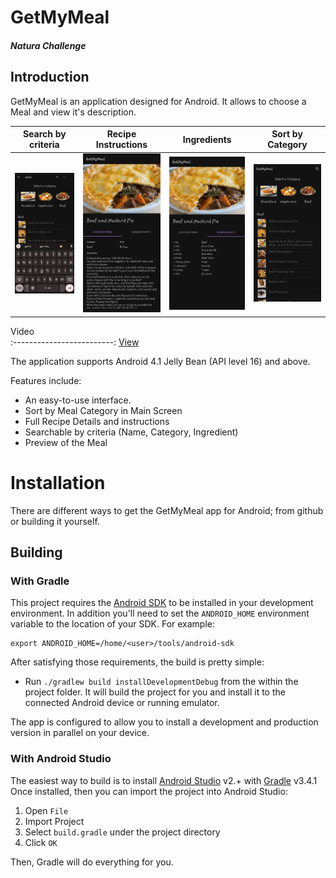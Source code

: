 # GetMyMeal
##### Natura Challenge
## Introduction
GetMyMeal is an application designed for Android. It allows to choose a Meal and view it's description.

Search by criteria            |  Recipe Instructions          |  Ingredients          |  Sort by Category
:-------------------------:|:-------------------------:|:-------------------------:|:-------------------------:
![Search](docs/p1.jpeg)  |  ![Instruction](docs/p2.jpeg) |  ![Ingredients](docs/p3.jpeg) |  ![Sort](docs/p4.jpeg)


Video           
:-------------------------:
[View](docs/appvideo.mp4)  

The application supports Android 4.1 Jelly Bean (API level 16) and above.

Features include:
* An easy-to-use interface.
* Sort by Meal Category in Main Screen
* Full Recipe Details and instructions
* Searchable by criteria (Name, Category, Ingredient)
* Preview of the Meal

# Installation

There are different ways to get the GetMyMeal app for Android; from github or building it yourself.


## Building

### With Gradle

This project requires the [Android SDK](http://developer.android.com/sdk/index.html)
to be installed in your development environment. In addition you'll need to set
the `ANDROID_HOME` environment variable to the location of your SDK. For example:

    export ANDROID_HOME=/home/<user>/tools/android-sdk

After satisfying those requirements, the build is pretty simple:

* Run `./gradlew build installDevelopmentDebug` from the within the project folder.
It will build the project for you and install it to the connected Android device or running emulator.

The app is configured to allow you to install a development and production version in parallel on your device.

### With Android Studio
The easiest way to build is to install [Android Studio](https://developer.android.com/sdk/index.html) v2.+
with [Gradle](https://www.gradle.org/) v3.4.1
Once installed, then you can import the project into Android Studio:

1. Open `File`
2. Import Project
3. Select `build.gradle` under the project directory
4. Click `OK`

Then, Gradle will do everything for you.
